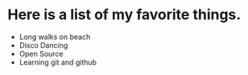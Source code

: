 # Here is a list of my favorite things.
- Long walks on beach
- Disco Dancing
- Open Source
- Learning git and github
